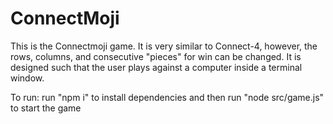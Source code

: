 # ConnectMoji

This is the Connectmoji game. It is very similar to Connect-4, however, the rows, columns, and consecutive "pieces" for win can be changed. It is designed such that the user plays against a computer inside a terminal window.

To run: run "npm i" to install dependencies and then run "node src/game.js" to start the game
